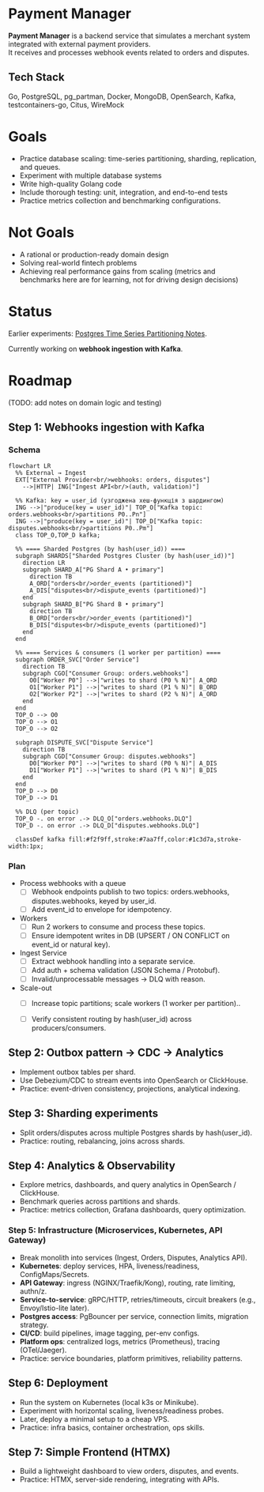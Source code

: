 # Payment Manager

**Payment Manager** is a backend service that simulates a merchant system integrated with external payment providers.  
It receives and processes webhook events related to orders and disputes.

## Tech Stack
Go, PostgreSQL, pg_partman, Docker, MongoDB, OpenSearch, Kafka, testcontainers-go, Citus, WireMock

# Goals

- Practice database scaling: time-series partitioning, sharding, replication, and queues.
- Experiment with multiple database systems
- Write high-quality Golang code
- Include thorough testing: unit, integration, and end-to-end tests
- Practice metrics collection and benchmarking configurations. 


# Not Goals

- A rational or production-ready domain design 
- Solving real-world fintech problems
- Achieving real performance gains from scaling (metrics and benchmarks here are for learning, not for driving design decisions)

# Status
Earlier experiments: [Postgres Time Series Partitioning Notes](./Postgres%20Time%20Series%20Partitioning%20Notes.md).

Currently working on **webhook ingestion with Kafka**.

# Roadmap

(TODO: add notes on domain logic and testing)

## Step 1: Webhooks ingestion with Kafka

### Schema

```mermaid
flowchart LR
  %% External → Ingest
  EXT["External Provider<br/>webhooks: orders, disputes"]
    -->|HTTP| ING["Ingest API<br/>(auth, validation)"]

  %% Kafka: key = user_id (узгоджена хеш-функція з шардингом)
  ING -->|"produce(key = user_id)"| TOP_O["Kafka topic: orders.webhooks<br/>partitions P0..Pn"]
  ING -->|"produce(key = user_id)"| TOP_D["Kafka topic: disputes.webhooks<br/>partitions P0..Pm"]
  class TOP_O,TOP_D kafka;

  %% ==== Sharded Postgres (by hash(user_id)) ====
  subgraph SHARDS["Sharded Postgres Cluster (by hash(user_id))"]
    direction LR
    subgraph SHARD_A["PG Shard A • primary"]
      direction TB
      A_ORD["orders<br/>order_events (partitioned)"]
      A_DIS["disputes<br/>dispute_events (partitioned)"]
    end
    subgraph SHARD_B["PG Shard B • primary"]
      direction TB
      B_ORD["orders<br/>order_events (partitioned)"]
      B_DIS["disputes<br/>dispute_events (partitioned)"]
    end
  end

  %% ==== Services & consumers (1 worker per partition) ====
  subgraph ORDER_SVC["Order Service"]
    direction TB
    subgraph CGO["Consumer Group: orders.webhooks"]
      O0["Worker P0"] -->|"writes to shard (P0 % N)"| A_ORD
      O1["Worker P1"] -->|"writes to shard (P1 % N)"| B_ORD
      O2["Worker P2"] -->|"writes to shard (P2 % N)"| A_ORD
    end
  end
  TOP_O --> O0
  TOP_O --> O1
  TOP_O --> O2

  subgraph DISPUTE_SVC["Dispute Service"]
    direction TB
    subgraph CGD["Consumer Group: disputes.webhooks"]
      D0["Worker P0"] -->|"writes to shard (P0 % N)"| A_DIS
      D1["Worker P1"] -->|"writes to shard (P1 % N)"| B_DIS
    end
  end
  TOP_D --> D0
  TOP_D --> D1

  %% DLQ (per topic)
  TOP_O -. on error .-> DLQ_O["orders.webhooks.DLQ"]
  TOP_D -. on error .-> DLQ_D["disputes.webhooks.DLQ"]

  classDef kafka fill:#f2f9ff,stroke:#7aa7ff,color:#1c3d7a,stroke-width:1px;

```


### Plan

- Process webhooks with a queue
  - [ ] Webhook endpoints publish to two topics: orders.webhooks, disputes.webhooks, keyed by user_id.
  - [ ] Add event_id to envelope for idempotency.
- Workers
  - [ ] Run 2 workers to consume and process these topics.
  - [ ] Ensure idempotent writes in DB (UPSERT / ON CONFLICT on event_id or natural key).
- Ingest Service 
   - [ ] Extract webhook handling into a separate service.
   - [ ] Add auth + schema validation (JSON Schema / Protobuf).
   - [ ] Invalid/unprocessable messages → DLQ with reason.
- Scale-out
   - [ ] Increase topic partitions; scale workers (1 worker per partition)..
   - [ ] Verify consistent routing by hash(user_id) across producers/consumers.


## Step 2: Outbox pattern → CDC → Analytics
- Implement outbox tables per shard.
- Use Debezium/CDC to stream events into OpenSearch or ClickHouse.
- Practice: event-driven consistency, projections, analytical indexing.


## Step 3: Sharding experiments
- Split orders/disputes across multiple Postgres shards by hash(user_id).
- Practice: routing, rebalancing, joins across shards.

## Step 4: Analytics & Observability
- Explore metrics, dashboards, and query analytics in OpenSearch / ClickHouse.
- Benchmark queries across partitions and shards.
- Practice: metrics collection, Grafana dashboards, query optimization.

### Step 5: Infrastructure (Microservices, Kubernetes, API Gateway)
- Break monolith into services (Ingest, Orders, Disputes, Analytics API).
- **Kubernetes**: deploy services, HPA, liveness/readiness, ConfigMaps/Secrets.
- **API Gateway**: ingress (NGINX/Traefik/Kong), routing, rate limiting, authn/z.
- **Service-to-service**: gRPC/HTTP, retries/timeouts, circuit breakers (e.g., Envoy/Istio-lite later).
- **Postgres access**: PgBouncer per service, connection limits, migration strategy.
- **CI/CD**: build pipelines, image tagging, per-env configs.
- **Platform ops**: centralized logs, metrics (Prometheus), tracing (OTel/Jaeger).
- Practice: service boundaries, platform primitives, reliability patterns.

## Step 6: Deployment
- Run the system on Kubernetes (local k3s or Minikube).
- Experiment with horizontal scaling, liveness/readiness probes.
- Later, deploy a minimal setup to a cheap VPS.
- Practice: infra basics, container orchestration, ops skills.


## Step 7: Simple Frontend (HTMX)
- Build a lightweight dashboard to view orders, disputes, and events.
- Practice: HTMX, server-side rendering, integrating with APIs.